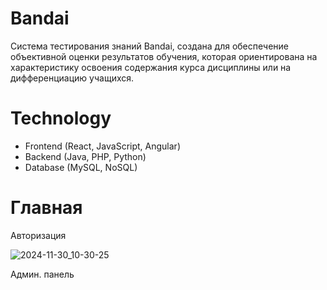 # Bandai
Система тестирования знаний Bandai, создана для обеспечение объективной оценки результатов обучения, которая ориентирована на характеристику освоения содержания курса дисциплины или на дифференциацию учащихся.

# Technology
* Frontend (React, JavaScript, Angular)
* Backend (Java, PHP, Python)
* Database (MySQL, NoSQL)

# Главная
Авторизация

 ![2024-11-30_10-30-25](https://github.com/user-attachments/assets/c28ce5d4-a479-433e-8f22-d303c2817fc2)

Админ. панель

